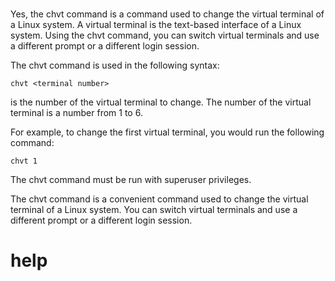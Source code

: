 # 

Yes, the chvt command is a command used to change the virtual terminal of a Linux system. A virtual terminal is the text-based interface of a Linux system. Using the chvt command, you can switch virtual terminals and use a different prompt or a different login session.

The chvt command is used in the following syntax:

```
chvt <terminal number>
```

<terminal number> is the number of the virtual terminal to change. The number of the virtual terminal is a number from 1 to 6.

For example, to change the first virtual terminal, you would run the following command:

```
chvt 1
```

The chvt command must be run with superuser privileges.

The chvt command is a convenient command used to change the virtual terminal of a Linux system. You can switch virtual terminals and use a different prompt or a different login session.




# help 

```

```
